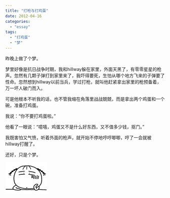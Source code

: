 ```yaml
---
title: "打枪与打鸡蛋"
date: 2012-04-16
categories: 
  - "essay"
tags: 
  - "打鸡蛋"
  - "梦"
---
```


昨晚上做了个梦。

梦里好像是抗日战争时期，我和hillway躲在家里，外面天黑了，有零零星星的枪声。忽然有几颗子弹打到家里来了，我吓得要死，生怕从哪个地方飞来的子弹要了性命。忽然想到hillway以前当兵，学过打枪，就叫他赶紧拿出家里的枪预备着，万一坏人破门而入。

可是他根本不听我的话，也不管我缩在角落里战战兢兢，而是拿出两个鸡蛋和一个碗，准备打鸡蛋。

我说：“你不要打鸡蛋啦。”

他看了一眼说：“噫嘻，鸡蛋又不是什么好东西，又不值多少钱，抠门。”

我既害怕又气愤，听着外面的枪声，就开始不停地哼哼唧唧，哼了一会就被hillway打醒了。

还好，只是个梦。

![62231101jw1dpy1woua7gg](images/6799715268_bb6907a7bb_z.jpg)
